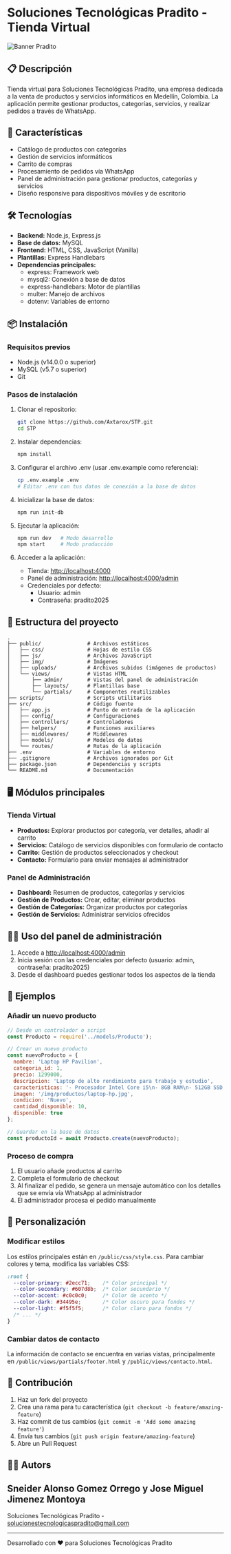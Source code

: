 # Soluciones Tecnológicas Pradito - Tienda Virtual

![Banner Pradito](public/img/backgrounds/hero-bg.jpg)

## 📋 Descripción

Tienda virtual para Soluciones Tecnológicas Pradito, una empresa dedicada a la venta de productos y servicios informáticos en Medellín, Colombia. La aplicación permite gestionar productos, categorías, servicios, y realizar pedidos a través de WhatsApp.

## 🚀 Características

- Catálogo de productos con categorías
- Gestión de servicios informáticos
- Carrito de compras
- Procesamiento de pedidos vía WhatsApp
- Panel de administración para gestionar productos, categorías y servicios
- Diseño responsive para dispositivos móviles y de escritorio

## 🛠️ Tecnologías

- **Backend:** Node.js, Express.js
- **Base de datos:** MySQL
- **Frontend:** HTML, CSS, JavaScript (Vanilla)
- **Plantillas:** Express Handlebars
- **Dependencias principales:**
  - express: Framework web
  - mysql2: Conexión a base de datos
  - express-handlebars: Motor de plantillas
  - multer: Manejo de archivos
  - dotenv: Variables de entorno

## 📦 Instalación

### Requisitos previos

- Node.js (v14.0.0 o superior)
- MySQL (v5.7 o superior)
- Git

### Pasos de instalación

1. Clonar el repositorio:
   ```bash
   git clone https://github.com/Axtarox/STP.git
   cd STP
   ```

2. Instalar dependencias:
   ```bash
   npm install
   ```

3. Configurar el archivo .env (usar .env.example como referencia):
   ```bash
   cp .env.example .env
   # Editar .env con tus datos de conexión a la base de datos
   ```

4. Inicializar la base de datos:
   ```bash
   npm run init-db
   ```

5. Ejecutar la aplicación:
   ```bash
   npm run dev   # Modo desarrollo
   npm start     # Modo producción
   ```

6. Acceder a la aplicación:
   - Tienda: [http://localhost:4000](http://localhost:4000)
   - Panel de administración: [http://localhost:4000/admin](http://localhost:4000/admin)
   - Credenciales por defecto:
     - Usuario: admin
     - Contraseña: pradito2025


## 📂 Estructura del proyecto

```
.
├── public/               # Archivos estáticos
│   ├── css/              # Hojas de estilo CSS
│   ├── js/               # Archivos JavaScript
│   ├── img/              # Imágenes
│   ├── uploads/          # Archivos subidos (imágenes de productos)
│   └── views/            # Vistas HTML
│       ├── admin/        # Vistas del panel de administración
│       ├── layouts/      # Plantillas base
│       └── partials/     # Componentes reutilizables
├── scripts/              # Scripts utilitarios
├── src/                  # Código fuente
│   ├── app.js            # Punto de entrada de la aplicación
│   ├── config/           # Configuraciones
│   ├── controllers/      # Controladores
│   ├── helpers/          # Funciones auxiliares
│   ├── middlewares/      # Middlewares
│   ├── models/           # Modelos de datos
│   └── routes/           # Rutas de la aplicación
├── .env                  # Variables de entorno
├── .gitignore            # Archivos ignorados por Git
├── package.json          # Dependencias y scripts
└── README.md             # Documentación
```

## 🖥️ Módulos principales

### Tienda Virtual

- **Productos:** Explorar productos por categoría, ver detalles, añadir al carrito
- **Servicios:** Catálogo de servicios disponibles con formulario de contacto
- **Carrito:** Gestión de productos seleccionados y checkout
- **Contacto:** Formulario para enviar mensajes al administrador

### Panel de Administración

- **Dashboard:** Resumen de productos, categorías y servicios
- **Gestión de Productos:** Crear, editar, eliminar productos
- **Gestión de Categorías:** Organizar productos por categorías
- **Gestión de Servicios:** Administrar servicios ofrecidos

## 🧑‍💻 Uso del panel de administración

1. Accede a [http://localhost:4000/admin](http://localhost:4000/admin)
2. Inicia sesión con las credenciales por defecto (usuario: admin, contraseña: pradito2025)
3. Desde el dashboard puedes gestionar todos los aspectos de la tienda

## 📝 Ejemplos

### Añadir un nuevo producto

```javascript
// Desde un controlador o script
const Producto = require('../models/Producto');

// Crear un nuevo producto
const nuevoProducto = {
  nombre: 'Laptop HP Pavilion',
  categoria_id: 1,
  precio: 1299000,
  descripcion: 'Laptop de alto rendimiento para trabajo y estudio',
  caracteristicas: '- Procesador Intel Core i5\n- 8GB RAM\n- 512GB SSD',
  imagen: '/img/productos/laptop-hp.jpg',
  condicion: 'Nuevo',
  cantidad_disponible: 10,
  disponible: true
};

// Guardar en la base de datos
const productoId = await Producto.create(nuevoProducto);
```

### Proceso de compra

1. El usuario añade productos al carrito
2. Completa el formulario de checkout
3. Al finalizar el pedido, se genera un mensaje automático con los detalles que se envía vía WhatsApp al administrador
4. El administrador procesa el pedido manualmente

## 🔄 Personalización

### Modificar estilos

Los estilos principales están en `/public/css/style.css`. Para cambiar colores y tema, modifica las variables CSS:

```css
:root {
  --color-primary: #2ecc71;    /* Color principal */
  --color-secondary: #607d8b;  /* Color secundario */
  --color-accent: #c0c0c0;     /* Color de acento */
  --color-dark: #34495e;       /* Color oscuro para fondos */
  --color-light: #f5f5f5;      /* Color claro para fondos */
  /* ... */
}
```

### Cambiar datos de contacto

La información de contacto se encuentra en varias vistas, principalmente en `/public/views/partials/footer.html` y `/public/views/contacto.html`.

## 🤝 Contribución

1. Haz un fork del proyecto
2. Crea una rama para tu característica (`git checkout -b feature/amazing-feature`)
3. Haz commit de tus cambios (`git commit -m 'Add some amazing feature'`)
4. Envía tus cambios (`git push origin feature/amazing-feature`)
5. Abre un Pull Request



## 👨‍💻 Autors
Sneider Alonso Gomez Orrego y Jose Miguel Jimenez Montoya
--
Soluciones Tecnológicas Pradito - [solucionestecnologicaspradito@gmail.com](mailto:solucionestecnologicaspradito@gmail.com)

---

Desarrollado con ❤️ para Soluciones Tecnológicas Pradito
